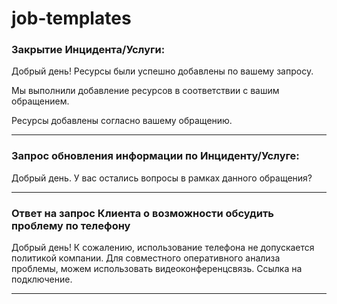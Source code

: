 # job-templates
### Закрытие Инцидента/Услуги:
Добрый день!
Ресурсы были успешно добавлены по вашему запросу.

Мы выполнили добавление ресурсов в соответствии с вашим обращением.

Ресурсы добавлены согласно вашему обращению.

-------

### Запрос обновления информации по Инциденту/Услуге:
Добрый день.
У вас остались вопросы в рамках данного обращения?

-------

### Ответ на запрос Клиента о возможности обсудить проблему по телефону
Добрый день!
К сожалению, использование телефона не допускается политикой компании.
Для совместного оперативного анализа проблемы, можем использовать видеоконференцсвязь.
Ссылка на подключение.

-------
